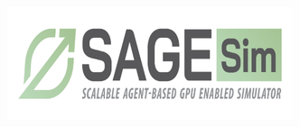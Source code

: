 <img src="SAGESim-inline-tag-color.png" alt="SAGESim: Scalable Agent-based GPU Enabled Simulator" height="200"/>



